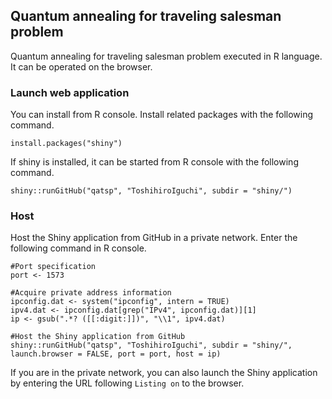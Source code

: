 ## Quantum annealing for traveling salesman problem
Quantum annealing for traveling salesman problem executed in R language.
It can be operated on the browser.

### Launch web application
You can install from R console.
Install related packages with the following command.

    install.packages("shiny")

If shiny is installed, it can be started from R console with the following command.
    
    shiny::runGitHub("qatsp", "ToshihiroIguchi", subdir = "shiny/")

### Host
Host the Shiny application from GitHub in a private network.
Enter the following command in R console.

    #Port specification
    port <- 1573

    #Acquire private address information
    ipconfig.dat <- system("ipconfig", intern = TRUE)
    ipv4.dat <- ipconfig.dat[grep("IPv4", ipconfig.dat)][1]
    ip <- gsub(".*? ([[:digit:]])", "\\1", ipv4.dat)

    #Host the Shiny application from GitHub
    shiny::runGitHub("qatsp", "ToshihiroIguchi", subdir = "shiny/", launch.browser = FALSE, port = port, host = ip)

If you are in the private network, you can also launch the Shiny application by entering the URL following `Listing on` to the browser.

